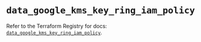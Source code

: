# `data_google_kms_key_ring_iam_policy`

Refer to the Terraform Registry for docs: [`data_google_kms_key_ring_iam_policy`](https://registry.terraform.io/providers/hashicorp/google-beta/5.39.0/docs/data-sources/google_kms_key_ring_iam_policy).
